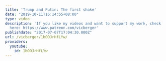 ```yaml
---
title: 'Trump and Putin: The first shake'
date: "2019-10-11T16:14:55+08:00"
type: video
description: 'If you like my videos and want to support my work, check out my Patreon
  here: https://www.patreon.com/vicberger'
publishdate: "2017-07-07T17:04:30.000Z"
url: /vicberger/1bOOJrHfLYw/
providers:
  youtube:
    id: 1bOOJrHfLYw
---
```

